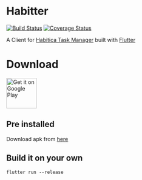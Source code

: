 # Habitter
[![Build Status](https://travis-ci.org/prijindal/habiticapp.svg?branch=master)](https://travis-ci.org/prijindal/habiticapp) [![Coverage Status](https://coveralls.io/repos/github/prijindal/habiticapp/badge.svg?branch=master)](https://coveralls.io/github/prijindal/habiticapp?branch=master)

A Client for [Habitica Task Manager](https://habitica.com) built with [Flutter](https://flutter.io)

# Download
[<img src="https://play.google.com/intl/en_us/badges/images/generic/en_badge_web_generic.png"
      alt="Get it on Google Play"
      height="80">](https://play.google.com/store/apps/details?id=com.prijindal.habitter)
      
## Pre installed
Download apk from [here](https://github.com/prijindal/habiticapp/releases/download/auto-build/app-release.apk)

## Build it on your own

```
flutter run --release
```
